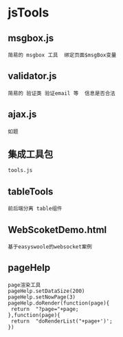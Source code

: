 # jsTools
## msgbox.js
``` 
简易的 msgbox 工具  绑定页面$msgBox变量
```
## validator.js
```
简易的 验证类 验证email 等  信息是否合法
```
## ajax.js  
``` 
如题 
```
## 集成工具包
```
tools.js
```
## tableTools
```
前后端分离 table组件
```
## WebScoketDemo.html
```
基于easyswoole的websocket案例
```
## pageHelp
```
page渲染工具
pageHelp.setDataSize(200)
pageHelp.setNowPage(3)
pageHelp.doRender(function(page){
 return  "?page="+page;
},function(page){
 return  "doRenderList("+page+')';
})
```
